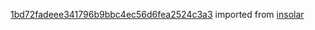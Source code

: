 [1bd72fadeee341796b9bbc4ec56d6fea2524c3a3](https://github.com/insolar/insolar/commit/1bd72fadeee341796b9bbc4ec56d6fea2524c3a3) imported from [insolar](https://github.com/insolar/insolar)
